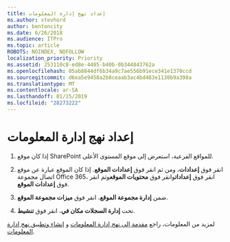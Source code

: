 ```yaml
---
title: إعداد نهج إدارة المعلومات
ms.author: stevhord
author: bentoncity
ms.date: 6/26/2018
ms.audience: ITPro
ms.topic: article
ROBOTS: NOINDEX, NOFOLLOW
localization_priority: Priority
ms.assetid: 253110c8-ed8e-4485-b40b-0b344843762a
ms.openlocfilehash: 05ab8844df6b34a9c7ae556b91ece341e1370ccd
ms.sourcegitcommit: d6ea5e9458a2b8ceaab3ac4bd483e1130b9a398a
ms.translationtype: MT
ms.contentlocale: ar-SA
ms.lasthandoff: 01/15/2019
ms.locfileid: "28273222"
---
```

# <a name="set-up-information-management-policies"></a>إعداد نهج إدارة المعلومات

1. إذا كان موقع SharePoint للمواقع الفرعية، استعرض إلى موقع المستوى الأعلى.
    
2. انقر فوق **إعدادات**، ومن ثم انقر فوق **إعدادات الموقع**. إذا كان الموقع عبارة عن موقع اتصال مجموعة Office 365، انقر فوق **إعدادات**وانقر فوق **محتويات الموقع**وثم انقر فوق **إعدادات الموقع**.
    
3. ضمن **إدارة مجموعة الموقع**، انقر فوق **ميزات مجموعة الموقع**.
    
4. تحت **إدارة السجلات مكان في**، انقر فوق **تنشيط**.
    
لمزيد من المعلومات، راجع [مقدمة إلى نهج إدارة المعلومات](https://go.microsoft.com/fwlink/?linkid=404239) و [إنشاء وتطبيق نهج إدارة المعلومات](https://go.microsoft.com/fwlink/?linkid=2003916).
  

